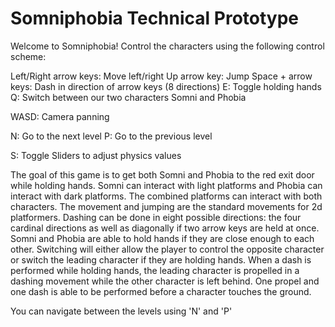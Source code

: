 # Somniphobia Technical Prototype

Welcome to Somniphobia! Control the characters using the following control scheme:

Left/Right arrow keys: Move left/right
Up arrow key: Jump
Space + arrow keys: Dash in direction of arrow keys (8 directions)
E: Toggle holding hands
Q: Switch between our two characters Somni and Phobia

WASD: Camera panning

N: Go to the next level
P: Go to the previous level

S: Toggle Sliders to adjust physics values



The goal of this game is to get both Somni and Phobia to the red exit door while holding hands. Somni can interact with light platforms and Phobia can interact with dark platforms. The combined platforms can interact with both characters. The movement and jumping are the standard movements for 2d platformers. Dashing can be done in eight possible directions: the four cardinal directions as well as diagonally if two arrow keys are held at once. Somni and Phobia are able to hold hands if they are close enough to each other. Switching will either allow the player to control the opposite character or switch the leading character if they are holding hands. When a dash is performed while holding hands, the leading character is propelled in a dashing movement while the other character is left behind. One propel and one dash is able to be performed before a character touches the ground.

You can navigate between the levels using 'N' and 'P'

